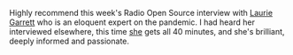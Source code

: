 Highly recommend this week's Radio Open Source interview with <a href="https://radioopensource.org/the-pandemics-path/">Laurie Garrett</a> who is an eloquent expert on the pandemic. I had heard her interviewed elsewhere, this time <a href="https://en.wikipedia.org/wiki/Laurie_Garrett">she</a> gets all 40 minutes, and she's brilliant, deeply informed and passionate. 
